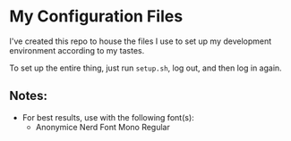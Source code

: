 # My Configuration Files

I've created this repo to house the files I use to set up my development environment according to my tastes.

To set up the entire thing, just run `setup.sh`, log out, and then log in again.

## Notes:
- For best results, use with the following font(s):
    - Anonymice Nerd Font Mono Regular
